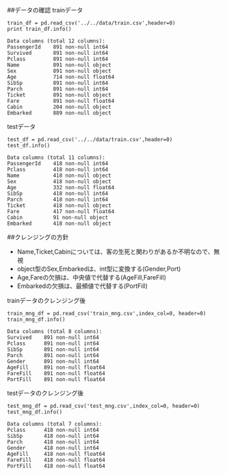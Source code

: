 ##データの確認
trainデータ  

    train_df = pd.read_csv('../../data/train.csv',header=0)
    print train_df.info()

    Data columns (total 12 columns):
    PassengerId    891 non-null int64
    Survived       891 non-null int64
    Pclass         891 non-null int64
    Name           891 non-null object
    Sex            891 non-null object
    Age            714 non-null float64
    SibSp          891 non-null int64
    Parch          891 non-null int64
    Ticket         891 non-null object
    Fare           891 non-null float64
    Cabin          204 non-null object
    Embarked       889 non-null object

testデータ  

    test_df = pd.read_csv('../../data/train.csv',header=0)
    test_df.info()

    Data columns (total 11 columns):
    PassengerId    418 non-null int64
    Pclass         418 non-null int64
    Name           418 non-null object
    Sex            418 non-null object
    Age            332 non-null float64
    SibSp          418 non-null int64
    Parch          418 non-null int64
    Ticket         418 non-null object
    Fare           417 non-null float64
    Cabin          91 non-null object
    Embarked       418 non-null object

##クレンジングの方針  
- Name,Ticket,Cabinについては、客の生死と関わりがあるか不明なので、無視
- object型のSex,Embarkedは、int型に変換する(Gender,Port)
- Age,Fareの欠損は、中央値で代替する(AgeFill,FareFill)
- Embarkedの欠損は、最頻値で代替する(PortFill)

trainデータのクレンジング後  

    train_mng_df = pd.read_csv('train_mng.csv',index_col=0, header=0)
    train_mng_df.info()

    Data columns (total 8 columns):
    Survived    891 non-null int64
    Pclass      891 non-null int64
    SibSp       891 non-null int64
    Parch       891 non-null int64
    Gender      891 non-null int64
    AgeFill     891 non-null float64
    FareFill    891 non-null float64
    PortFill    891 non-null float64

testデータのクレンジング後  

    test_mng_df = pd.read_csv('test_mng.csv',index_col=0, header=0)
    test_mng_df.info()

    Data columns (total 7 columns):
    Pclass      418 non-null int64
    SibSp       418 non-null int64
    Parch       418 non-null int64
    Gender      418 non-null int64
    AgeFill     418 non-null float64
    FareFill    418 non-null float64
    PortFill    418 non-null float64
